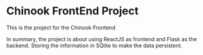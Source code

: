 # Chinook FrontEnd Project

This is the project for the Chinook Frontend

In summary, the project is about using ReactJS as frontend and Flask as the backend.
Storing the information in SQlite to make the data persistent.

